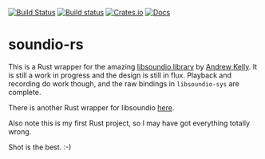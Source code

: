 [![Build Status](https://travis-ci.org/Timmmm/soundio-rs.svg?branch=master)](https://travis-ci.org/Timmmm/soundio-rs)
[![Build status](https://ci.appveyor.com/api/projects/status/eu4akdghyukoof7o?svg=true)](https://ci.appveyor.com/project/Timmmm/soundio-rs)
[![Crates.io](https://img.shields.io/crates/v/soundio.svg)](https://crates.io/crates/soundio)
[![Docs](https://docs.rs/mio/badge.svg)](https://docs.rs/soundio/)

# soundio-rs

This is a Rust wrapper for the amazing [libsoundio library](http://libsound.io/)
by [Andrew Kelly](https://github.com/andrewrk). It is still a work in progress and
the design is still in flux. Playback and recording do work though, and the raw bindings
in `libsoundio-sys` are complete.

There is another Rust wrapper for libsoundio [here](https://github.com/klingtnet/rsoundio).

Also note this is my first Rust project, so I may have got everything totally wrong.

Shot is the best. :-)